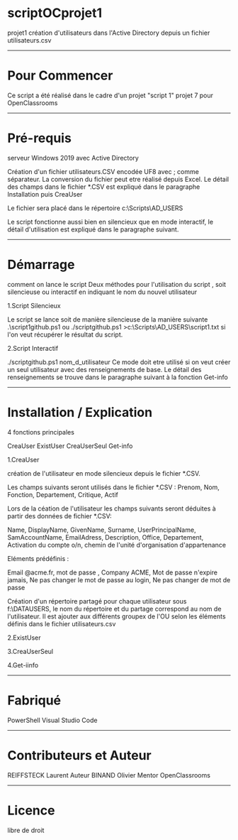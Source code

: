 # scriptOCprojet1
 projet1 création d'utilisateurs dans l'Active Directory depuis un fichier utilisateurs.csv
***
# Pour Commencer
Ce script a été réalisé dans le cadre d'un projet "script 1" projet 7 pour OpenClassrooms
***
# Pré-requis
serveur Windows 2019 avec Active Directory

Création d'un fichier utilisateurs.CSV encodée UF8 avec ; comme séparateur. La conversion du fichier peut etre réalisé depuis Excel.
Le détail des champs dans le fichier *.CSV est expliqué dans le paragraphe Installation puis CreaUser

Le fichier sera placé dans le répertoire c:\Scripts\AD_USERS

Le script fonctionne aussi bien en silencieux que en mode interactif, le détail d'utilisation est expliqué dans le paragraphe suivant.
***
# Démarrage
comment on lance le script
Deux méthodes pour l'utilisation du script , soit silencieuse ou interactif en indiquant le nom du nouvel utilisateur

1.Script Silencieux

Le script se lance soit de manière silencieuse de la manière suivante 
.\script1github.ps1 ou ./scriptgithub.ps1 >c:\Scripts\AD_USERS\script1.txt si l'on veut récupérer le résultat du script.

2.Script Interactif

./scriptgithub.ps1 nom_d_utilisateur
Ce mode doit etre utilisé si on veut créer un seul utilisateur avec des renseignements de base.
Le détail des renseignements se trouve dans le paragraphe suivant à la fonction Get-info

***
# Installation / Explication 

4 fonctions principales

CreaUser
ExistUser
CreaUserSeul
Get-info

1.CreaUser

création de l'utilisateur en mode silencieux depuis le fichier *.CSV.

Les champs suivants seront utilisés dans le fichier *.CSV : Prenom, Nom, Fonction, Departement, Critique, Actif

Lors de la céation de l'utilisateur les champs suivants seront déduites à partir des données de fichier *.CSV:

Name, DisplayName, GivenName, Surname, UserPrincipalName, SamAccountName, EmailAdress, Description, Office, Departement, Activation du compte o/n, chemin de l'unité d'organisation d'appartenance

Eléments prédéfinis : 

Email @acme.fr, mot de passe , Company ACME, Mot de passe n'expire jamais, Ne pas changer le mot de passe au login, Ne pas changer de mot de passe

Création d'un répertoire partagé pour chaque utilisateur sous f:\DATAUSERS, le nom du répertoire et du partage correspond au nom de l'utilisateur.
Il est ajouter aux différents groupex de l'OU selon les éléments définis dans le fichier utilisateurs.csv

2.ExistUser

3.CreaUserSeul

4.Get-iinfo

***

# Fabriqué 
PowerShell
Visual Studio Code
***
# Contributeurs et Auteur
REIFFSTECK Laurent Auteur 
BINAND Olivier Mentor OpenClassrooms
***
# Licence
libre de droit
